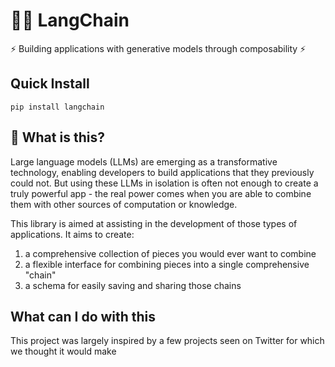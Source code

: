 # 🦜️🔗 LangChain

⚡ Building applications with generative models through composability ⚡

## Quick Install

`pip install langchain`

## 🤔 What is this?

Large language models (LLMs) are emerging as a transformative technology, enabling
developers to build applications that they previously could not.
But using these LLMs in isolation is often not enough to
create a truly powerful app - the real power comes when you are able to
combine them with other sources of computation or knowledge.

This library is aimed at assisting in the development of those types of applications.
It aims to create:
1. a comprehensive collection of pieces you would ever want to combine
2. a flexible interface for combining pieces into a single comprehensive "chain"
3. a schema for easily saving and sharing those chains

## What can I do with this

This project was largely inspired by a few projects seen on Twitter for which we thought it would make 